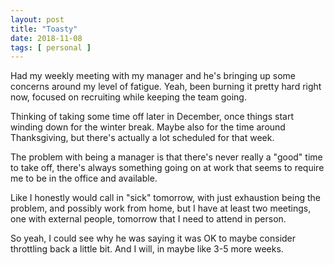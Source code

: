 ```yaml
---
layout: post
title: "Toasty"
date: 2018-11-08
tags: [ personal ]
---
```


Had my weekly meeting with my manager and he's bringing up some concerns around
my level of fatigue. Yeah, been burning it pretty hard right now, focused on
recruiting while keeping the team going.

Thinking of taking some time off later in December, once things start winding
down for the winter break. Maybe also for the time around Thanksgiving, but
there's actually a lot scheduled for that week.

The problem with being a manager is that there's never really a "good" time to
take off, there's always something going on at work that seems to require me
to be in the office and available.

Like I honestly would call in "sick" tomorrow, with just exhaustion being the
problem, and possibly work from home, but I have at least two meetings, one
with external people, tomorrow that I need to attend in person.

So yeah, I could see why he was saying it was OK to maybe consider throttling
back a little bit. And I will, in maybe like 3-5 more weeks.

